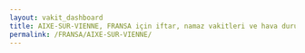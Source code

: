 ```yaml
---
layout: vakit_dashboard
title: AIXE-SUR-VIENNE, FRANSA için iftar, namaz vakitleri ve hava durumu - ilçe/eyalet seç
permalink: /FRANSA/AIXE-SUR-VIENNE/
---
```


<script type="text/javascript">
  var GLOBAL_COUNTRY = 'FRANSA';
  var GLOBAL_CITY = 'AIXE-SUR-VIENNE';
  var GLOBAL_STATE = '';
  var lat = 72;
  var lon = 21;
</script>
